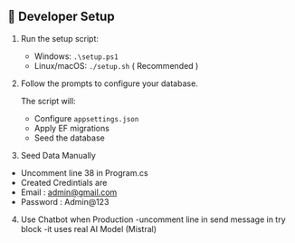 ## 🔧 Developer Setup

1. Run the setup script:
   - Windows: `.\setup.ps1`
   - Linux/macOS: `./setup.sh` ( Recommended ) 

2. Follow the prompts to configure your database.

   The script will:
   - Configure `appsettings.json`
   - Apply EF migrations
   - Seed the database

3. Seed Data Manually
- Uncomment line 38 in Program.cs
- Created Credintials are
- Email : admin@gmail.com
- Password : Admin@123
4. Use Chatbot when Production
-uncomment line in send message in try block
-it uses real AI Model (Mistral)
